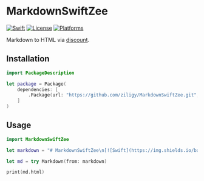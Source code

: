 # MarkdownSwiftZee #
[![Swift](https://img.shields.io/badge/swift-3.0-orange.svg?style=flat)](https://developer.apple.com/swift/)
[![License](https://img.shields.io/badge/license-MIT-71787A.svg)](https://tldrlegal.com/license/mit-license)
[![Platforms](https://img.shields.io/badge/Platforms-OS--Linux-lightgray.svg?style=flat)](https://swift.org)

Markdown to HTML via [discount](https://github.com/Orc/discount).

## Installation

```swift
import PackageDescription

let package = Package(
    dependencies: [
        .Package(url: "https://github.com/ziligy/MarkdownSwiftZee.git", majorVersion: 0, minor: 1)
    ]
)
```

## Usage

```swift
import MarkdownSwiftZee

let markdown = "# MarkdownSwiftZee\n[![Swift](https://img.shields.io/badge/swift-3.0-orange.svg?style=flat)](https://developer.apple.com/swift/)\n[![License](https://img.shields.io/badge/license-MIT-71787A.svg)](https://tldrlegal.com/license/mit-license)\n[![Platforms](https://img.shields.io/badge/Platforms-OS--Linux-lightgray.svg?style=flat)](https://swift.org)\n\nMarkdown to HTML via discount."

let md = try Markdown(from: markdown)

print(md.html)
```

